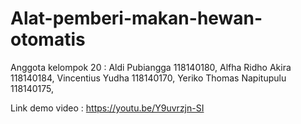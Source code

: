 # Alat-pemberi-makan-hewan-otomatis
  
Anggota kelompok 20 :
Aldi Pubiangga            118140180, 
Alfha Ridho Akira         118140184, 
Vincentius Yudha          118140170, 
Yeriko Thomas Napitupulu  118140175, 
  


Link demo video :
https://youtu.be/Y9uvrzjn-SI
